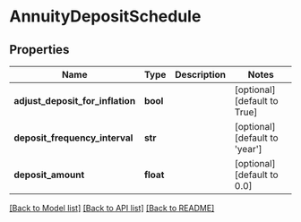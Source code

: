 # AnnuityDepositSchedule

## Properties
Name | Type | Description | Notes
------------ | ------------- | ------------- | -------------
**adjust_deposit_for_inflation** | **bool** |  | [optional] [default to True]
**deposit_frequency_interval** | **str** |  | [optional] [default to 'year']
**deposit_amount** | **float** |  | [optional] [default to 0.0]

[[Back to Model list]](../README.md#documentation-for-models) [[Back to API list]](../README.md#documentation-for-api-endpoints) [[Back to README]](../README.md)


